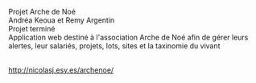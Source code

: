 Projet Arche de Noé<br>
Andréa Keoua et Remy Argentin<br>
Projet terminé<br>
Application web destiné à l'association Arche de Noé afin de gérer leurs alertes, leur salariés, projets, lots, sites et la taxinomie du vivant<br><br>

http://nicolasj.esy.es/archenoe/